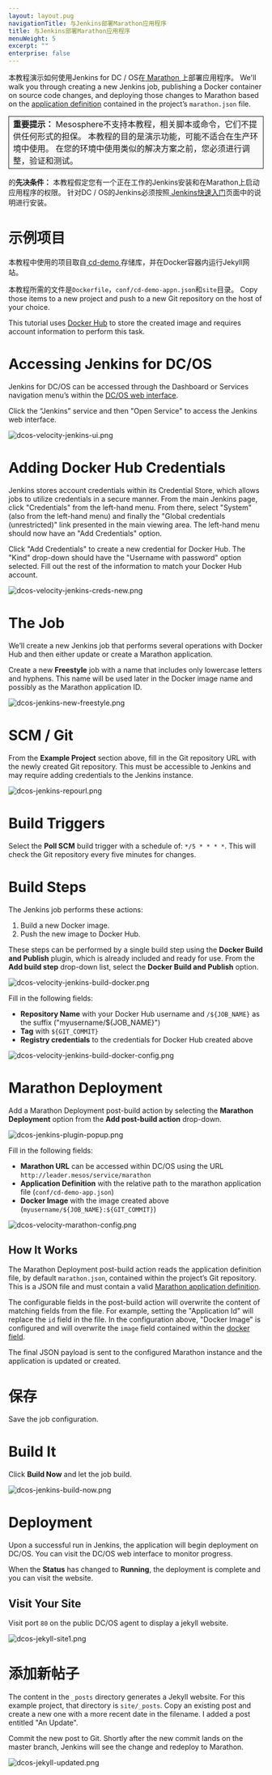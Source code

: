 ```yaml
---
layout: layout.pug
navigationTitle: 与Jenkins部署Marathon应用程序
title: 与Jenkins部署Marathon应用程序
menuWeight: 5
excerpt: ""
enterprise: false
---
```

本教程演示如何使用Jenkins for DC / OS在[ Marathon ](https://mesosphere.github.io/marathon/)上部署应用程序。 We'll walk you through creating a new Jenkins job, publishing a Docker container on source code changes, and deploying those changes to Marathon based on the [application definition](https://mesosphere.github.io/marathon/docs/application-basics.html) contained in the project’s `marathon.json` file.

<table class="table" bgcolor="#FAFAFA"> <tr> <td style="border-left: thin solid; border-top: thin solid; border-bottom: thin solid;border-right: thin solid;"><b>重要提示：</b> Mesosphere不支持本教程，相关脚本或命令，它们不提供任何形式的担保。 本教程的目的是演示功能，可能不适合在生产环境中使用。 在您的环境中使用类似的解决方案之前，您必须进行调整，验证和测试。</td> </tr> </table>

的**先决条件：** 本教程假定您有一个正在工作的Jenkins安装和在Marathon上启动应用程序的权限。 针对DC / OS的Jenkins必须按照[ Jenkins快速入门](/services/jenkins/quickstart/)页面中的说明进行安装。

# 示例项目

本教程中使用的项目取自[ cd-demo ](https://github.com/mesosphere/cd-demo)存储库，并在Docker容器内运行Jekyll网站。

本教程所需的文件是` Dockerfile `，` conf/cd-demo-appn.json `和` site `目录。 Copy those items to a new project and push to a new Git repository on the host of your choice.

This tutorial uses [Docker Hub](https://hub.docker.com/) to store the created image and requires account information to perform this task.

# Accessing Jenkins for DC/OS

Jenkins for DC/OS can be accessed through the Dashboard or Services navigation menu’s within the [DC/OS web interface](/1.10/gui/).

Click the “Jenkins” service and then "Open Service" to access the Jenkins web interface.

![dcos-velocity-jenkins-ui.png](/1.10/img/dcos-velocity-jenkins-ui.png)

# Adding Docker Hub Credentials

Jenkins stores account credentials within its Credential Store, which allows jobs to utilize credentials in a secure manner. From the main Jenkins page, click "Credentials" from the left-hand menu. From there, select "System" (also from the left-hand menu) and finally the "Global credentials (unrestricted)" link presented in the main viewing area. The left-hand menu should now have an "Add Credentials" option.

Click "Add Credentials" to create a new credential for Docker Hub. The "Kind" drop-down should have the "Username with password" option selected. Fill out the rest of the information to match your Docker Hub account.

![dcos-velocity-jenkins-creds-new.png](/1.10/img/dcos-velocity-jenkins-creds-new.png)

# The Job

We’ll create a new Jenkins job that performs several operations with Docker Hub and then either update or create a Marathon application.

Create a new **Freestyle** job with a name that includes only lowercase letters and hyphens. This name will be used later in the Docker image name and possibly as the Marathon application ID.

![dcos-jenkins-new-freestyle.png](/1.10/img/dcos-jenkins-new-freestyle.png)

# SCM / Git

From the **Example Project** section above, fill in the Git repository URL with the newly created Git repository. This must be accessible to Jenkins and may require adding credentials to the Jenkins instance.

![dcos-jenkins-repourl.png](/1.10/img/dcos-jenkins-repourl.png)

# Build Triggers

Select the **Poll SCM** build trigger with a schedule of: `*/5 * * * *`. This will check the Git repository every five minutes for changes.

# Build Steps

The Jenkins job performs these actions:

1. Build a new Docker image.
2. Push the new image to Docker Hub.

These steps can be performed by a single build step using the **Docker Build and Publish** plugin, which is already included and ready for use. From the **Add build step** drop-down list, select the **Docker Build and Publish** option.

![dcos-velocity-jenkins-build-docker.png](/1.10/img/dcos-velocity-jenkins-build-docker.png)

Fill in the following fields:

* **Repository Name** with your Docker Hub username and `/${JOB_NAME}` as the suffix ("myusername/${JOB_NAME}")
* **Tag** with `${GIT_COMMIT}`
* **Registry credentials** to the credentials for Docker Hub created above

![dcos-velocity-jenkins-build-docker-config.png](/1.10/img/dcos-velocity-jenkins-build-docker-config.png)

# Marathon Deployment

Add a Marathon Deployment post-build action by selecting the **Marathon Deployment** option from the **Add post-build action** drop-down.

![dcos-jenkins-plugin-popup.png](/1.10/img/dcos-jenkins-plugin-popup.png)

Fill in the following fields:

* **Marathon URL** can be accessed within DC/OS using the URL `http://leader.mesos/service/marathon`
* **Application Definition** with the relative path to the marathon application file (`conf/cd-demo-app.json`)
* **Docker Image** with the image created above (`myusername/${JOB_NAME}:${GIT_COMMIT}`)

![dcos-velocity-marathon-config.png](/1.10/img/dcos-velocity-marathon-config.png)

## How It Works

The Marathon Deployment post-build action reads the application definition file, by default `marathon.json`, contained within the project’s Git repository. This is a JSON file and must contain a valid [Marathon application definition](https://mesosphere.github.io/marathon/docs/application-basics.html).

The configurable fields in the post-build action will overwrite the content of matching fields from the file. For example, setting the "Application Id" will replace the `id` field in the file. In the configuration above, "Docker Image" is configured and will overwrite the `image` field contained within the [docker field](https://mesosphere.github.io/marathon/docs/native-docker.html).

The final JSON payload is sent to the configured Marathon instance and the application is updated or created.

# 保存

Save the job configuration.

# Build It

Click **Build Now** and let the job build.

![dcos-jenkins-build-now.png](/1.10/img/dcos-jenkins-build-now.png)

# Deployment

Upon a successful run in Jenkins, the application will begin deployment on DC/OS. You can visit the DC/OS web interface to monitor progress.

When the **Status** has changed to **Running**, the deployment is complete and you can visit the website.

## Visit Your Site

Visit port `80` on the public DC/OS agent to display a jekyll website.

![dcos-jekyll-site1.png](/1.10/img/dcos-jekyll-site1.png)

# 添加新帖子

The content in the `_posts` directory generates a Jekyll website. For this example project, that directory is `site/_posts`. Copy an existing post and create a new one with a more recent date in the filename. I added a post entitled "An Update".

Commit the new post to Git. Shortly after the new commit lands on the master branch, Jenkins will see the change and redeploy to Marathon.

![dcos-jekyll-updated.png](/1.10/img/dcos-jekyll-updated.png)